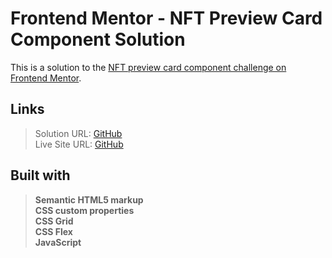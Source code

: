 # Frontend Mentor - NFT Preview Card Component Solution

This is a solution to the [NFT preview card component challenge on Frontend Mentor](https://www.frontendmentor.io/challenges/nft-preview-card-component-SbdUL_w0U).

## Links

> Solution URL: [GitHub](https://github.com/HioFabien/nft-preview-card-component-main)  
> Live Site URL: [GitHub](https://hiofabien.github.io/nft-preview-card-component-main)

## Built with

> **Semantic HTML5 markup  
> CSS custom properties  
> CSS Grid  
> CSS Flex  
> JavaScript**
